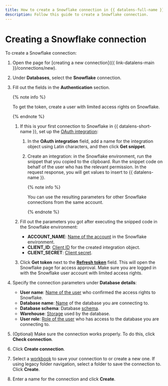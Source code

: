 ```yaml
---
title: How to create a Snowflake connection in {{ datalens-full-name }}
description: Follow this guide to create a Snowflake connection.
---
```


# Creating a Snowflake connection

To create a Snowflake connection:

1. Open the page for [creating a new connection]({{ link-datalens-main }}/connections/new).
1. Under **Databases**, select the **Snowflake** connection.
1. Fill out the fields in the **Authentication** section.

   {% note info %}

   To get the token, create a user with limited access rights on Snowflake.

   {% endnote %}

   1. If this is your first connection to Snowflake in {{ datalens-short-name }}, set up the [OAuth integration](https://docs.snowflake.com/en/user-guide/oauth-custom#integration-example):

      1. In the **OAuth integration** field, add a name for the integration object using Latin characters, and then click **Get snippet**.
      1. Create an integration: in the Snowflake environment, run the snippet that you copied to the clipboard. Run the snippet code on behalf of the user who has the relevant permission. In the request response, you will get values to insert to {{ datalens-name }}.

         {% note info %}

         You can use the resulting parameters for other Snowflake connections from the same account.

         {% endnote %}

   1. Fill out the parameters you got after executing the snipped code in the Snowflake environment:

      * **ACCOUNT_NAME**: [Name of the account](https://docs.snowflake.com/en/user-guide/client-redirect#snowsight-the-snowflake-web-interface) in the Snowflake environment.
      * **CLIENT_ID**: [Client ID](https://docs.snowflake.com/en/sql-reference/functions/system_show_oauth_client_secrets#system-show-oauth-client-secrets) for the created integration object.
      * **CLIENT_SECRET**: [Client secret](https://docs.snowflake.com/en/sql-reference/functions/system_show_oauth_client_secrets#system-show-oauth-client-secrets).

   1. Click **Get token** next to the [**Refresh token**](https://docs.snowflake.com/en/user-guide/oauth-intro#refresh-token) field. This will open the Snowflake page for access approval. Make sure you are logged in with the Snowflake user account with limited access rights.

1. Specify the connection parameters under **Database details**:

   * **User name**: [Name of the user](https://docs.snowflake.com/en/sql-reference/sql/create-user#create-user) who confirmed the access rights to Snowflake.
   * **Database name**: [Name](https://docs.snowflake.com/en/sql-reference/sql/create-database#create-database) of the database you are connecting to.
   * **Database schema**: Database [schema](https://docs.snowflake.com/en/sql-reference/sql/create-schema#create-schema).
   * **Warehouse**: [Storage](https://docs.snowflake.com/en/sql-reference/sql/create-warehouse#create-warehouse) used by the database.
   * **User role**: [Role of the user](https://docs.snowflake.com/en/sql-reference/sql/create-role#create-role) who has access to the database you are connecting to.

1. (Optional) Make sure the connection works properly. To do this, click **Check connection**.
1. Click **Create connection**.


1. Select a [workbook](../../workbooks-collections/index.md) to save your connection to or create a new one. If using legacy folder navigation, select a folder to save the connection to. Click **Create**.


1. Enter a name for the connection and click **Create**.
